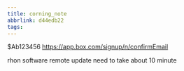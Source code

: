 ```yaml
---
title: corning_note
abbrlink: d44edb22
tags:
---
```


$Ab123456
https://app.box.com/signup/n/confirmEmail

rhon software remote update need to take about 10 minute

